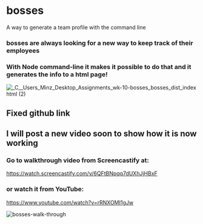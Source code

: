 # bosses
A way to generate a team profile with the command line

### bosses are always looking for a new way to keep track of their employees

### With Node command-line it makes it possible to do that and it generates the info to a html page!

![_C__Users_Minz_Desktop_Assignments_wk-10-bosses_bosses_dist_index html (2)](https://user-images.githubusercontent.com/80286982/138404258-72c016ca-5e74-485a-bd11-73b1ed996c58.png)

## Fixed github link

## I will post a new video soon to show how it is now working

### Go to walkthrough video from Screencastify at:
https://watch.screencastify.com/v/6QFtBNpqq7dUXhJjHBxF

### or watch it from YouTube:
https://www.youtube.com/watch?v=rRNXOMI1gJw

![bosses-walk-through](https://user-images.githubusercontent.com/80286982/138381819-d2876391-64e2-41ee-93d5-f30cfac3dd2b.gif)
